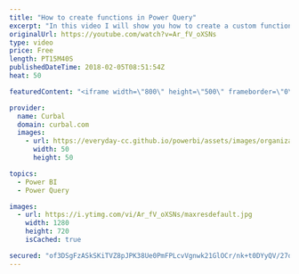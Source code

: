 ```yaml
---
title: "How to create functions in Power Query"
excerpt: "In this video I will show you how to create a custom function in Power Query.  Custom functions are re-usable pieces of code. So, as a rule, if you write the same code more than three times, you should do a function.  In this video I go through, step by step, how to create a function to import excel"
originalUrl: https://youtube.com/watch?v=Ar_fV_oXSNs
type: video
price: Free
length: PT15M40S
publishedDateTime: 2018-02-05T08:51:54Z
heat: 50

featuredContent: "<iframe width=\"800\" height=\"500\" frameborder=\"0\" src=\"https://www.youtube.com/embed/Ar_fV_oXSNs\" allow=\"accelerometer; autoplay; encrypted-media; gyroscope; picture-in-picture\" allowfullscreen></iframe>"

provider:
  name: Curbal
  domain: curbal.com
  images:
    - url: https://everyday-cc.github.io/powerbi/assets/images/organizations/curbal.com-50x50.jpg
      width: 50
      height: 50

topics:
  - Power BI
  - Power Query

images:
  - url: https://i.ytimg.com/vi/Ar_fV_oXSNs/maxresdefault.jpg
    width: 1280
    height: 720
    isCached: true

secured: "of3DSgFzASkSKiTVZ8pJPK38Ue0PmFPLcvVgnwk21GlOCr/nk+t0DYyQV/27qGT45iFQ3FNOKoF+RTnB1zIgf4fFdD63meg4/yRYsUG5WSYLC2809gfg2I50WJ+Te/Rek7UoLKitjKv0FXCenfoPaZByEWcQtZI0ioVy4leNTP3kwrkVjt8/RJz2wSdEtoToWwU+tBoI9K4DdGT6G4/v8J83S3Vc3ShOP8zJDol2r3CVuN1iXtxJajSh70YuzcoVtf1xeFSPUrUAx27uMqWMsRXuHcYxO/rgkJGmC1wQAzwIa4tTOPylxEdD7TEegKD5Jq/Rknzv3TBD+OP02Axs7RFoq1cLZsWKKim1pEcuozgsLv60aGegfUmxhSHEIFqfGB7p/ZGTn8AH9LgREPk9HnVYzNn4kNoGSrmBd3bDsvY=;XIGikWbgCb4Q/+WoW994Ew=="
---
```


